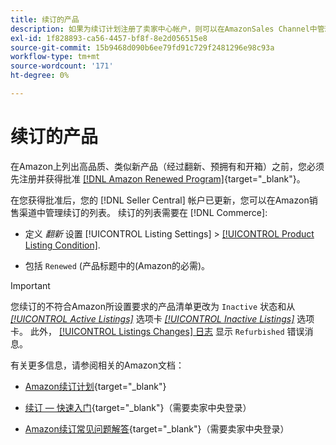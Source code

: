 ```yaml
---
title: 续订的产品
description: 如果为续订计划注册了卖家中心帐户，则可以在AmazonSales Channel中管理续订的列表。
exl-id: 1f828893-ca56-4457-bf8f-8e2d056515e8
source-git-commit: 15b9468d090b6ee79fd91c729f2481296e98c93a
workflow-type: tm+mt
source-wordcount: '171'
ht-degree: 0%

---
```


# 续订的产品

在Amazon上列出高品质、类似新产品（经过翻新、预拥有和开箱）之前，您必须先注册并获得批准 [[!DNL Amazon Renewed Program]](https://sell.amazon.com/programs/renewed.html){target=&quot;_blank&quot;}。

在您获得批准后，您的 [!DNL Seller Central] 帐户已更新，您可以在Amazon销售渠道中管理续订的列表。 续订的列表需要在 [!DNL Commerce]:

- 定义 _翻新_ 设置 [!UICONTROL Listing Settings] > [[!UICONTROL Product Listing Condition]](./product-listing-condition.md).

- 包括 `Renewed` (产品标题中的(Amazon的必需)。

>[!IMPORTANT]
>
>您续订的不符合Amazon所设置要求的产品清单更改为 `Inactive` 状态和从 *[[!UICONTROL Active Listings]](./active-listings.md)* 选项卡 *[[!UICONTROL Inactive Listings]](./inactive-listings.md)* 选项卡。 此外， [[!UICONTROL Listings Changes] 日志](./listing-changes-log.md) 显示 `Refurbished` 错误消息。

有关更多信息，请参阅相关的Amazon文档：

- [Amazon续订计划](https://sell.amazon.com/programs/renewed.html){target=&quot;_blank&quot;}

- [续订 — 快速入门](https://sellercentral.amazon.com/gp/help/help.html/?itemID=201648580){target=&quot;_blank&quot;}（需要卖家中央登录）

- [Amazon续订常见问题解答](https://sellercentral.amazon.com/gp/help/help.html?itemID=202190060){target=&quot;_blank&quot;}（需要卖家中央登录）
